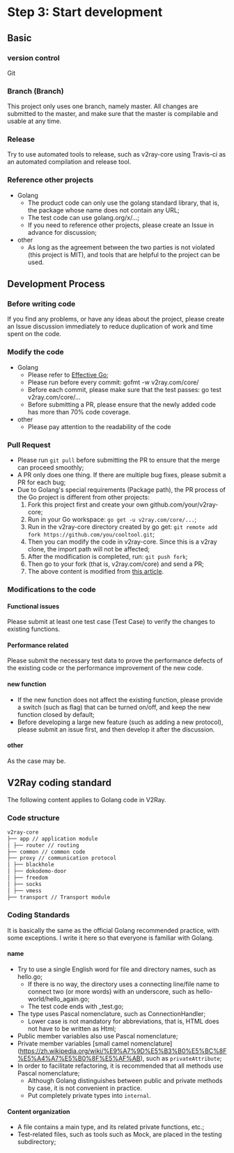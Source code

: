 # Step 3: Start development

## Basic

### version control

Git

### Branch (Branch)

This project only uses one branch, namely master. All changes are submitted to the master, and make sure that the master is compilable and usable at any time.

### Release

Try to use automated tools to release, such as v2ray-core using Travis-ci as an automated compilation and release tool.

### Reference other projects

* Golang
  * The product code can only use the golang standard library, that is, the package whose name does not contain any URL;
  * The test code can use golang.org/x/...;
  * If you need to reference other projects, please create an Issue in advance for discussion;
* other
  * As long as the agreement between the two parties is not violated (this project is MIT), and tools that are helpful to the project can be used.

## Development Process

### Before writing code

If you find any problems, or have any ideas about the project, please create an Issue discussion immediately to reduce duplication of work and time spent on the code.

### Modify the code

* Golang
  * Please refer to [Effective Go](https://golang.org/doc/effective_go.html);
  * Please run before every commit: gofmt -w v2ray.com/core/
  * Before each commit, please make sure that the test passes: go test v2ray.com/core/...
  * Before submitting a PR, please ensure that the newly added code has more than 70% code coverage.
* other
  * Please pay attention to the readability of the code

### Pull Request

* Please run `git pull` before submitting the PR to ensure that the merge can proceed smoothly;
* A PR only does one thing. If there are multiple bug fixes, please submit a PR for each bug;
* Due to Golang's special requirements (Package path), the PR process of the Go project is different from other projects:
  1. Fork this project first and create your own github.com/your/v2ray-core;
  1. Run in your Go workspace: `go get -u v2ray.com/core/...`;
  1. Run in the v2ray-core directory created by go get: `git remote add fork https://github.com/you/cooltool.git`;
  1. Then you can modify the code in v2ray-core. Since this is a v2ray clone, the import path will not be affected;
  1. After the modification is completed, run: `git push fork`;
  1. Then go to your fork (that is, v2ray.com/core) and send a PR;
  1. The above content is modified from [this article](http://blog.campoy.cat/2014/03/github-and-go-forking-pull-requests-and.html).

### Modifications to the code

#### Functional issues

Please submit at least one test case (Test Case) to verify the changes to existing functions.

#### Performance related

Please submit the necessary test data to prove the performance defects of the existing code or the performance improvement of the new code.

#### new function

* If the new function does not affect the existing function, please provide a switch (such as flag) that can be turned on/off, and keep the new function closed by default;
* Before developing a large new feature (such as adding a new protocol), please submit an issue first, and then develop it after the discussion.

#### other

As the case may be.

## V2Ray coding standard

The following content applies to Golang code in V2Ray.

### Code structure

```bash
v2ray-core
├── app // application module
│ ├── router // routing
├── common // common code
├── proxy // communication protocol
│ ├── blackhole
│ ├── dokodemo-door
│ ├── freedom
│ ├── socks
│ ├── vmess
├── transport // Transport module
```

### Coding Standards

It is basically the same as the official Golang recommended practice, with some exceptions. I write it here so that everyone is familiar with Golang.

#### name

* Try to use a single English word for file and directory names, such as hello.go;
  * If there is no way, the directory uses a connecting line/file name to connect two (or more words) with an underscore, such as hello-world/hello_again.go;
  * The test code ends with _test.go;
* The type uses Pascal nomenclature, such as ConnectionHandler;
  * Lower case is not mandatory for abbreviations, that is, HTML does not have to be written as Html;
* Public member variables also use Pascal nomenclature;
* Private member variables [small camel nomenclature] (https://zh.wikipedia.org/wiki/%E9%A7%9D%E5%B3%B0%E5%BC%8F%E5%A4%A7%E5%B0%8F%E5%AF%AB), such as `privateAttribute`;
* In order to facilitate refactoring, it is recommended that all methods use Pascal nomenclature;
  * Although Golang distinguishes between public and private methods by case, it is not convenient in practice.
  * Put completely private types into `internal`.

#### Content organization

* A file contains a main type, and its related private functions, etc.;
* Test-related files, such as tools such as Mock, are placed in the testing subdirectory;
